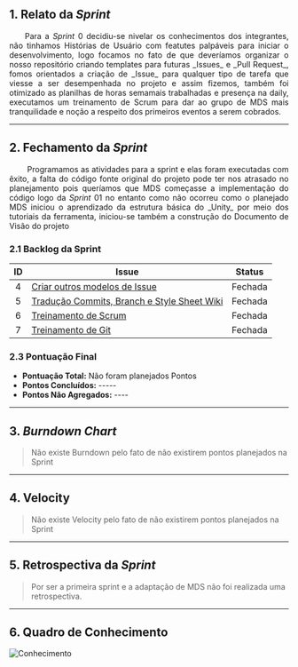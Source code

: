 ## 1. Relato da _Sprint_

<p align="justify">&emsp;&emsp;Para a <i>Sprint</i> 0 decidiu-se nivelar os conhecimentos dos integrantes, não tinhamos Histórias de Usuário com featutes palpáveis para iniciar o desenvolvimento, logo focamos no fato de que deveríamos organizar o nosso repositório criando templates para futuras _Issues_ e _Pull Request_, fomos orientados a criação de _Issue_ para qualquer tipo de tarefa que viesse a ser desempenhada no projeto e assim fizemos, também foi otimizado as planilhas de horas semamais trabalhadas e presença na daily, executamos um treinamento de Scrum para dar ao grupo de MDS mais tranquilidade e noção a respeito dos primeiros eventos a serem cobrados. </p>


------------

## 2. Fechamento da _Sprint_
<p align="justify">&emsp;&emsp; Programamos as atividades para a sprint e elas foram executadas com êxito, a falta do código fonte original do projeto pode ter nos atrasado no planejamento pois queríamos que MDS começasse a implementação do código logo da <i>Sprint</i> 01  no entanto como não ocorreu como o planejado MDS iniciou o aprendizado da estrutura básica do _Unity_ por meio dos tutoriais da ferramenta, iniciou-se também a construção do Documento de Visão do projeto</p>

### 2.1 Backlog da Sprint

| ID | Issue | Status |
|:--:| ------- | :----: |
| 4 | [Criar outros modelos de Issue](https://github.com/fga-gpp-mds/2018.1-Reabilitacao-Motora/issues/4) | Fechada |
| 5 | [Tradução Commits, Branch e Style Sheet Wiki](https://github.com/fga-gpp-mds/2018.1-Reabilitacao-Motora/issues/5) | Fechada |
| 6 | [Treinamento de Scrum](https://github.com/fga-gpp-mds/2018.1-Reabilitacao-Motora/issues/6) | Fechada |
| 7 | [Treinamento de Git](https://github.com/fga-gpp-mds/2018.1-Reabilitacao-Motora/issues/7) | Fechada |

### 2.3 Pontuação Final

* __Pontuação Total:__ Não foram planejados Pontos
* __Pontos Concluídos:__ -----
* __Pontos Não Agregados:__ ----

------------

## 3. _Burndown Chart_

> Não existe Burndown pelo fato de não existirem pontos planejados na Sprint


------------

## 4. Velocity

> Não existe Velocity pelo fato de não existirem pontos planejados na Sprint

------------

## 5. Retrospectiva da _Sprint_

> Por ser a primeira sprint e a adaptação de MDS não foi realizada uma retrospectiva.

------------

## 6. Quadro de Conhecimento

![Conhecimento](https://github.com/fga-gpp-mds/2018.1-Reabilitacao-Motora/blob/development/docs/imagens/Quadro_Conhecimento_00.png)

